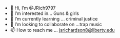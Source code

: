 - 👋 Hi, I’m @JRich9797
- 👀 I’m interested in... Guns & girls 
- 🌱 I’m currently learning ... criminal justice
- 💞️ I’m looking to collaborate on ...trap music
- 📫 How to reach me ... jsrichardson8@liberty.edu

<!---
JRich9797/JRich9797 is a ✨ special ✨ repository because its `README.md` (this file) appears on your GitHub profile.
You can click the Preview link to take a look at your changes.
--->
